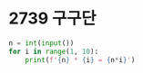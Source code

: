 # 2739 구구단



```python
n = int(input())
for i in range(1, 10):
    print(f'{n} * {i} = {n*i}')
```

